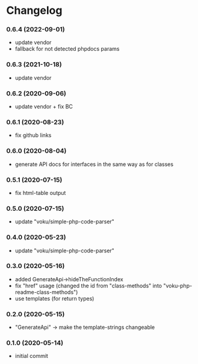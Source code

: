 # Changelog

### 0.6.4 (2022-09-01)

- update vendor
- fallback for not detected phpdocs params

### 0.6.3 (2021-10-18)

- update vendor

### 0.6.2 (2020-09-06)

- update vendor + fix BC

### 0.6.1 (2020-08-23)

- fix github links

### 0.6.0 (2020-08-04)

- generate API docs for interfaces in the same way as for classes

### 0.5.1 (2020-07-15)

- fix html-table output

### 0.5.0 (2020-07-15)

- update "voku/simple-php-code-parser"

### 0.4.0 (2020-05-23)

- update "voku/simple-php-code-parser"

### 0.3.0 (2020-05-16)

- added GenerateApi->hideTheFunctionIndex
- fix "href" usage (changed the id from "class-methods" into "voku-php-readme-class-methods")
- use templates (for return types)

### 0.2.0 (2020-05-15)

- "GenerateApi" -> make the template-strings changeable

### 0.1.0 (2020-05-14)

- initial commit